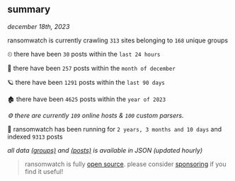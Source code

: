 
## summary
_december 18th, 2023_

ransomwatch is currently crawling `313` sites belonging to `168` unique groups

⏲ there have been `30` posts within the `last 24 hours`

🦈 there have been `257` posts within the `month of december`

🪐 there have been `1291` posts within the `last 90 days`

🏚 there have been `4625` posts within the `year of 2023`

_⚙️ there are currently `109` online hosts & `100` custom parsers._

🦕 ransomwatch has been running for `2 years, 3 months and 10 days` and indexed `9313` posts

_all data  [(groups)](http://ransomwhat.telemetry.ltd/groups) and [(posts)](http://ransomwhat.telemetry.ltd/posts) is available in JSON (updated hourly)_

> ransomwatch is fully [open source](https://github.com/joshhighet/ransomwatch#ransomwatch--). please consider [sponsoring](https://github.com/sponsors/joshhighet) if you find it useful!
